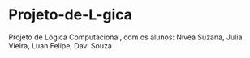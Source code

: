 # Projeto-de-L-gica
Projeto de Lógica Computacional, com os alunos: Nívea Suzana, Julia Vieira, Luan Felipe, Davi Souza


